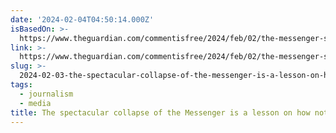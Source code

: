 ```yaml
---
date: '2024-02-04T04:50:14.000Z'
isBasedOn: >-
  https://www.theguardian.com/commentisfree/2024/feb/02/the-messenger-startup-collapse-journalism-takeaways?CMP=Share_AndroidApp_Other
link: >-
  https://www.theguardian.com/commentisfree/2024/feb/02/the-messenger-startup-collapse-journalism-takeaways?CMP=Share_AndroidApp_Other
slug: >-
  2024-02-03-the-spectacular-collapse-of-the-messenger-is-a-lesson-on-how-not-to-do-jour
tags:
  - journalism
  - media
title: The spectacular collapse of the Messenger is a lesson on how not to do jour
---
```


